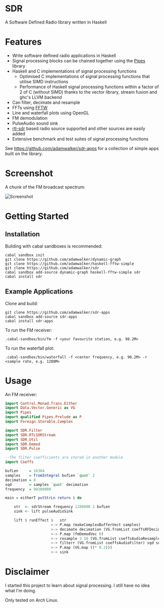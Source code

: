 # SDR

A Software Defined Radio library written in Haskell

# Features
* Write software defined radio applications in Haskell
* Signal processing blocks can be chained together using the [Pipes](https://hackage.haskell.org/package/pipes) library
* Haskell and C implementations of signal processing functions
    * Optimised C implementations of signal processing functions that utilise SIMD instructions
    * Performance of Haskell signal processing functions within a factor of 2 of C (without SIMD) thanks to the vector library, stream fusion and ghc's LLVM backend
* Can filter, decimate and resample
* FFTs using [FFTW](http://www.fftw.org)
* Line and waterfall plots using OpenGL
* FM demodulation
* PulseAudio sound sink
* [rtl-sdr](http://sdr.osmocom.org/trac/wiki/rtl-sdr) based radio source supported and other sources are easily added
* Extensive benchmark and test suites of signal processing functions

See https://github.com/adamwalker/sdr-apps for a collection of simple apps built on the library.

# Screenshot
A chunk of the FM broadcast spectrum:

![Screenshot](../screenshots/screenshots/screenshot.png?raw=true)


# Getting Started

## Installation
Building with cabal sandboxes is recommended:

```
cabal sandbox init
git clone https://github.com/adamwalker/dynamic-graph
git clone https://github.com/adamwalker/haskell-fftw-simple
git clone https://github.com/adamwalker/sdr
cabal sandbox add-source dynamic-graph haskell-fftw-simple sdr
cabal install sdr
```

## Example Applications
Clone and build:

```
git clone https://github.com/adamwalker/sdr-apps  
cabal sandbox add-source sdr-apps
cabal install sdr-apps
```

To run the FM receiver:
```
.cabal-sandbox/bin/fm -f <your favourite station, e.g. 90.2M>  
```

To run the waterfall plot:
```
.cabal-sandbox/bin/waterfall -f <center frequency, e.g. 90.2M> -r <sample rate, e.g. 1280M>
```

# Usage

An FM receiver:

```haskell
import Control.Monad.Trans.Either
import Data.Vector.Generic as VG 
import Pipes
import qualified Pipes.Prelude as P
import Foreign.Storable.Complex

import SDR.Filter 
import SDR.RTLSDRStream
import SDR.Util
import SDR.Demod
import SDR.Pulse

--The filter coefficients are stored in another module
import Coeffs

bufLen     = 16384
samples    = fromIntegral bufLen `quot` 2
decimation = 8
sqd        = samples `quot` decimation
frequency  = 90200000

main = eitherT putStrLn return $ do

    str  <- sdrStream frequency 1280000 1 bufLen
    sink <- lift pulseAudioSink 

    lift $ runEffect $   str 
                     >-> P.map (makeComplexBufferVect samples) 
                     >-> decimate decimation (VG.fromList coeffsRFDecim) samples sqd 
                     >-> P.map (fmDemodVec 0) 
                     >-> resample 3 10 (VG.fromList coeffsAudioResampler) sqd sqd 
                     >-> filterr (VG.fromList coeffsAudioFilter) sqd sqd
                     >-> P.map (VG.map ((* 0.2))) 
                     >-> sink
```

# Disclaimer
I started this project to learn about signal processing. I still have no idea what I'm doing.

Only tested on Arch Linux.
